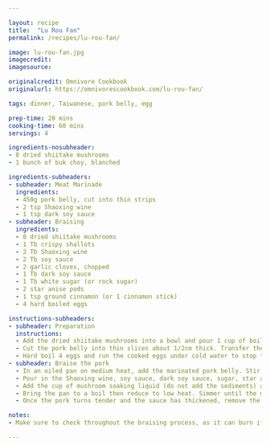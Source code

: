 ```yaml
---

layout: recipe
title:  "Lu Rou Fan"
permalink: /recipes/lu-rou-fan/

image: lu-rou-fan.jpg
imagecredit: 
imagesource: 

originalcredit: Omnivore Cookbook
originalurl: https://omnivorescookbook.com/lu-rou-fan/

tags: dinner, Taiwanese, pork belly, egg

prep-time: 20 mins
cooking-time: 60 mins
servings: 4

ingredients-nosubheader:
- 8 dried shiitake mushrooms
- 1 bunch of buk choy, blanched

ingredients-subheaders:
- subheader: Meat Marinade
  ingredients: 
  - 450g pork belly, cut into thin strips
  - 2 tsp Shaoxing wine
  - 1 tsp dark soy sauce
- subheader: Braising
  ingredients: 
  - 8 dried shiitake mushrooms
  - 1 Tb crispy shallots
  - 2 Tb Shaoxing wine
  - 2 Tb soy sauce
  - 2 garlic cloves, chopped
  - 1 Tb dark soy sauce
  - 1 Tb white sugar (or rock sugar)
  - 2 star anise pods
  - 1 tsp ground cinnamon (or 1 cinnamon stick)
  - 4 hard boiled eggs

instructions-subheaders:
- subheader: Preparation
  instructions:
  - Add the dried shiitake mushrooms into a bowl and pour 1 cup of boiling water. Rehydrate for at least 20 minutes or until the mushrooms turn tender throughout. Once rehydrated, remove the shiitakes from their soaking liquid and squeeze out extra water. Slice them into 1cm strips and reserve the soaking liquid
  - Cut the pork belly into thin slices about 1/2cm thick. Transfer the pork belly into a medium-sized bowl. Add the Shaoxing wine and dark soy sauce. Mix well. Let marinate for 20-30 minutes
  - Hard boil 4 eggs and run the cooked eggs under cold water to stop the cooking. Peel the eggs
- subheader: Braise the pork
  - In an oiled pan on medium heat, add the marinated pork belly. Stir fry until the meat is lightly browned
  - Pour in the Shaoxing wine, soy sauce, dark soy sauce, sugar, star anise, cinnamon, crispy shallots and shiitake mushrooms. Stir fry for 30 seconds, until everything is mixed together and well coated
  - Add the cup of mushroom soaking liquid (do not add the sediments) and 1 cup of water
  - Bring the pan to a boil then reduce to low heat. Simmer until the meat is tender and the liquid is reduced to a thin sauce, for about an hour. In the last half-hour, add in the boiled eggs and intermittently turn them over
  - Once the pork turns tender and the sauce has thickened, remove the pot from the heat. Serve over steamed rice with blanched buk choy

notes:
- Make sure to check throughout the braising process, as it can burn if you leave it for too long!

---
```

